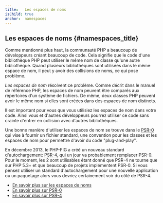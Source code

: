 ```yaml
---
title:   Les espaces de noms
isChild: true
anchor:  namespaces
---
```


## Les espaces de noms {#namespaces_title}

Comme mentionné plus haut, la communauté PHP a beaucoup de développeurs créant beaucoup de code. Cela signifie que le 
code d'une bibliothèque PHP peut utiliser le même nom de classe qu'une autre bibliothèque. Quand plusieurs bibliothèques 
sont utilisées dans le même espace de nom, il peut y avoir des collisions de noms, ce qui pose problème.

_Les espaces de nom_ résolvent ce problème. Comme décrit dans le manuel de référence PHP, les espaces de nom peuvent 
être comparés aux répertoires d'un système de fichiers. De même, deux classes PHP peuvent avoir le même nom si elles sont 
créées dans des espaces de nom distincts.

Il est important pour vous que vous utilisiez les espaces de nom dans votre code. Ainsi vous et d'autres développeurs 
pourrez utiliser ce code sans crainte d'entrer en collision avec d'autres bibliothèques.

Une bonne manière d'utiliser les espaces de nom se trouve dans le [PSR-0][psr0] qui vise à fournir un fichier standard, 
une convention pour les classes et les espaces de nom pour permettre d'avoir du code "plug-and-play".

En décembre 2013, le PHP-FIG a créé un nouveau standard d'autochargement: [PSR-4][psr4], qui un jour va probablement 
remplacer PSR-0. Pour le moment, les 2 sont utilisables étant donné que PSR-4 ne tourne que sur PHP 5.3+ et que 
beaucoup de projets implémentent PSR-0. Si vous pensez utiliser un standard d'autochargement pour une nouvelle 
application ou un paquetage alors vous devriez certainement voir du côté de PSR-4.

* [En savoir plus sur les espaces de noms][namespaces]
* [En savoir plus sur PSR-0][psr0]
* [En savoir plus sur PSR-4][psr4]

[namespaces]: http://php.net/manual/fr/language.namespaces.php
[psr0]: https://github.com/php-fig/fig-standards/blob/master/accepted/PSR-0.md
[psr4]: https://github.com/php-fig/fig-standards/blob/master/accepted/PSR-4-autoloader.md
